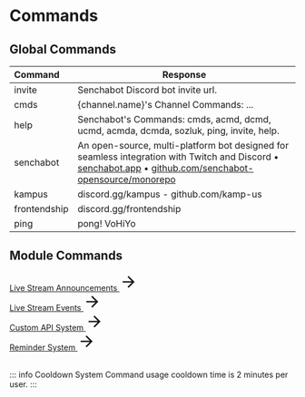# Commands

## Global Commands <Badge type="warning" text="NEW"/>

| Command      | Response                                                                                                                                                                                                                             |
| :----------- | ------------------------------------------------------------------------------------------------------------------------------------------------------------------------------------------------------------------------------------ |
| invite       | Senchabot Discord bot invite url.                                                                                                                                                                                                    |
| cmds         | {channel.name}'s Channel Commands: ...                                                                                                                                                                                               |
| help         | Senchabot's Commands: cmds, acmd, dcmd, ucmd, acmda, dcmda, sozluk, ping, invite, help.                                                                                                                                               |
| senchabot    | An open-source, multi-platform bot designed for seamless integration with Twitch and Discord • [senchabot.app](https://senchabot.app) • [github.com/senchabot-opensource/monorepo](https://github.com/senchabot-opensource/monorepo) |
| kampus       | discord.gg/kampus - github.com/kamp-us                                                                                                                                                                                               |
| frontendship | discord.gg/frontendship                                                                                                                                                                                                              |
| ping         | pong! VoHiYo                                                                                                                                                                                                                         |

<!-- PURGE -->
<!-- ## Purge <Badge type="info" text="planned"/>

```
/purge events
```

```
/purge last-100-channel-messages message-content-contains:
```

```
/purge last-100-channel-messages message-content-contains: user-name-contains:
``` -->

## Module Commands

<!-- Live Stream Announcements - CONTENT REFERANCE SMALL -->
<style src="@theme/style.css"></style>
<div>
    <a class="content-ref-s" href="/discord-bot/live-stream-announcements">
        <span class="ref-details-s">
            <span class="content-ref-page-title-s">Live Stream Announcements <Badge type="warning" text="NEW"/></span> 
        </span>
        <svg style="width:32px;height:32px;" viewBox="0 0 24 24" class="content-ref-svg-s" aria-hidden="true"><path fill="currentColor" d="M4,11V13H16L10.5,18.5L11.92,19.92L19.84,12L11.92,4.08L10.5,5.5L16,11H4Z"></path></svg>
    </a>
</div>

<!-- Live Stream Events - CONTENT REFERANCE SMALL -->
<style src="@theme/style.css"></style>
<div>
    <a class="content-ref-s" href="/discord-bot/live-stream-events">
        <span class="ref-details-s">
            <span class="content-ref-page-title-s">Live Stream Events <Badge type="warning" text="NEW"/></span> 
        </span>
        <svg style="width:32px;height:32px;" viewBox="0 0 24 24" class="content-ref-svg-s" aria-hidden="true"><path fill="currentColor" d="M4,11V13H16L10.5,18.5L11.92,19.92L19.84,12L11.92,4.08L10.5,5.5L16,11H4Z"></path></svg>
    </a>
</div>

<!-- Custom API System - CONTENT REFERANCE SMALL -->
<style src="@theme/style.css"></style>
<div>
    <a class="content-ref-s" href="">
        <span class="ref-details-s">
            <span class="content-ref-page-title-s">Custom API System <Badge type="info" text="planned"/></span> 
        </span>
        <svg style="width:32px;height:32px;" viewBox="0 0 24 24" class="content-ref-svg-s" aria-hidden="true"><path fill="currentColor" d="M4,11V13H16L10.5,18.5L11.92,19.92L19.84,12L11.92,4.08L10.5,5.5L16,11H4Z"></path></svg>
    </a>
</div>

<!-- Reminder System - CONTENT REFERANCE SMALL -->
<style src="@theme/style.css"></style>
<div>
    <a class="content-ref-s" href="">
        <span class="ref-details-s">
            <span class="content-ref-page-title-s">Reminder System <Badge type="info" text="planned"/></span> 
        </span>
        <svg style="width:32px;height:32px;" viewBox="0 0 24 24" class="content-ref-svg-s" aria-hidden="true"><path fill="currentColor" d="M4,11V13H16L10.5,18.5L11.92,19.92L19.84,12L11.92,4.08L10.5,5.5L16,11H4Z"></path></svg>
    </a>
</div>

<br/>

::: info Cooldown System
Command usage cooldown time is 2 minutes per user.
:::
